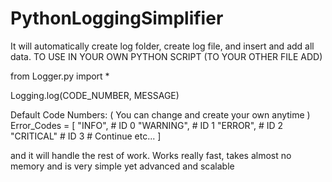 # PythonLoggingSimplifier
It will automatically create log folder, create log file, and insert and add all data. 
TO USE IN YOUR OWN PYTHON SCRIPT (TO YOUR OTHER FILE ADD)

from Logger.py import *

Logging.log(CODE_NUMBER, MESSAGE) 

Default Code Numbers:
( You can change and create your own anytime )
Error_Codes = [ "INFO",    # ID 0
				"WARNING", # ID 1
				"ERROR",   # ID 2
				"CRITICAL" # ID 3
						   # Continue etc...
				]

and it will handle the rest of work. Works really fast, takes almost no memory and is very simple yet advanced and scalable
